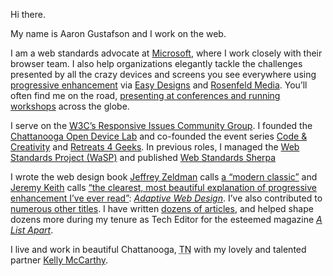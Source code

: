 Hi there.
	
My name is Aaron Gustafson and I work on the web.

I am a web standards advocate at [Microsoft](http://www.microsoft.com/), where I work closely with their browser team. I also help organizations elegantly tackle the challenges presented by all the crazy devices and screens you see everywhere using [progressive enhancement](https://en.wikipedia.org/wiki/Progressive_enhancement) via [Easy Designs](http://easy-designs.net) and [Rosenfeld Media](http://rosenfeldmedia.com/experts/aaron-gustafson/). You’ll often find me on the road, [presenting at conferences and running workshops](http://lanyrd.com/profile/aarongustafson/) across the globe. 

<!-- more -->

I serve on the [<abbr title="World Wide Web Consortium">W3C</abbr>’s Responsive Issues Community Group](http://ricg.io/). I founded the [Chattanooga Open Device Lab](http://chadevicelab.org) and co-founded the event series [Code &amp; Creativity](http://codeandcreativity.com) and [Retreats 4 Geeks](http://retreats4geeks.com). In previous roles, I managed the [Web Standards Project (WaSP)](http://webstandards.org) and published [Web Standards Sherpa](http://webstandardssherpa.com)

I wrote the web design book [Jeffrey Zeldman](http://zeldman.com) calls [a “modern classic”](http://alistapart.com/column/doctor-is-in) and [Jeremy Keith](http://adactio.com) calls [“the clearest, most beautiful explanation of progressive enhancement I’ve ever read”](http://easy-readers.net/books/adaptive-web-design#adaptive-web-design-preview): [<cite>Adaptive Web Design</cite>](http://adaptivewebdesign.info). I’ve also contributed to [numerous other titles](#books). I have written [dozens of articles](#articles), and helped shape dozens more during my tenure as Tech Editor for the esteemed magazine [<cite>A List Apart</cite>](http://alistapart.com).

I live and work in beautiful Chattanooga, <abbr title="Tennessee">TN</abbr> with my lovely and talented partner [Kelly McCarthy](https://twitter.com/ShirleyTemper).